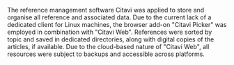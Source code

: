 The reference management software Citavi was applied to store and organise all reference and associated data. Due to the current lack of a dedicated client for Linux machines, the browser add-on "Citavi Picker" was employed in combination with "Citavi Web". References were sorted by topic and saved in dedicated directories, along with digital copies of the articles, if available. Due to the cloud-based nature of "Citavi Web", all resources were subject to backups and accessible across platforms.
